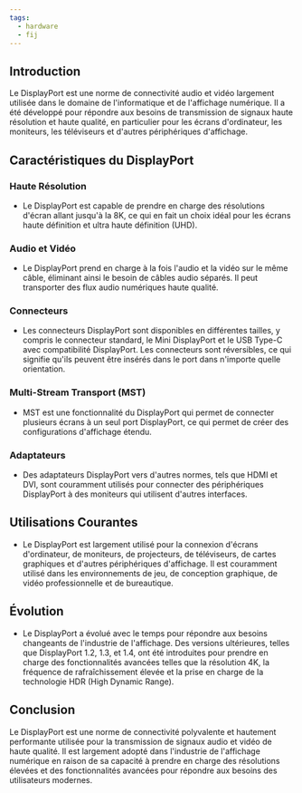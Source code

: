 ```yaml
---
tags:
  - hardware
  - fij
---
```

## Introduction
Le DisplayPort est une norme de connectivité audio et vidéo largement utilisée dans le domaine de l'informatique et de l'affichage numérique. Il a été développé pour répondre aux besoins de transmission de signaux haute résolution et haute qualité, en particulier pour les écrans d'ordinateur, les moniteurs, les téléviseurs et d'autres périphériques d'affichage.

## Caractéristiques du DisplayPort

### Haute Résolution
- Le DisplayPort est capable de prendre en charge des résolutions d'écran allant jusqu'à la 8K, ce qui en fait un choix idéal pour les écrans haute définition et ultra haute définition (UHD).

### Audio et Vidéo
- Le DisplayPort prend en charge à la fois l'audio et la vidéo sur le même câble, éliminant ainsi le besoin de câbles audio séparés. Il peut transporter des flux audio numériques haute qualité.

### Connecteurs
- Les connecteurs DisplayPort sont disponibles en différentes tailles, y compris le connecteur standard, le Mini DisplayPort et le USB Type-C avec compatibilité DisplayPort. Les connecteurs sont réversibles, ce qui signifie qu'ils peuvent être insérés dans le port dans n'importe quelle orientation.

### Multi-Stream Transport (MST)
- MST est une fonctionnalité du DisplayPort qui permet de connecter plusieurs écrans à un seul port DisplayPort, ce qui permet de créer des configurations d'affichage étendu.

### Adaptateurs
- Des adaptateurs DisplayPort vers d'autres normes, tels que HDMI et DVI, sont couramment utilisés pour connecter des périphériques DisplayPort à des moniteurs qui utilisent d'autres interfaces.

## Utilisations Courantes
- Le DisplayPort est largement utilisé pour la connexion d'écrans d'ordinateur, de moniteurs, de projecteurs, de téléviseurs, de cartes graphiques et d'autres périphériques d'affichage. Il est couramment utilisé dans les environnements de jeu, de conception graphique, de vidéo professionnelle et de bureautique.

## Évolution
- Le DisplayPort a évolué avec le temps pour répondre aux besoins changeants de l'industrie de l'affichage. Des versions ultérieures, telles que DisplayPort 1.2, 1.3, et 1.4, ont été introduites pour prendre en charge des fonctionnalités avancées telles que la résolution 4K, la fréquence de rafraîchissement élevée et la prise en charge de la technologie HDR (High Dynamic Range).

## Conclusion
Le DisplayPort est une norme de connectivité polyvalente et hautement performante utilisée pour la transmission de signaux audio et vidéo de haute qualité. Il est largement adopté dans l'industrie de l'affichage numérique en raison de sa capacité à prendre en charge des résolutions élevées et des fonctionnalités avancées pour répondre aux besoins des utilisateurs modernes.